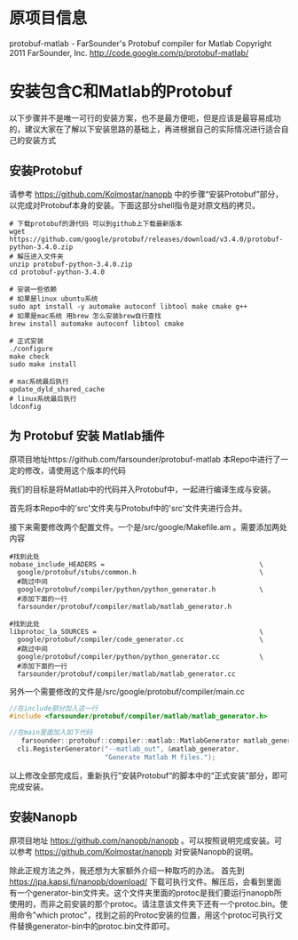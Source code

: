 # 原项目信息
protobuf-matlab - FarSounder's Protobuf compiler for Matlab
Copyright 2011 FarSounder, Inc.
http://code.google.com/p/protobuf-matlab/

# 安装包含C和Matlab的Protobuf

以下步骤并不是唯一可行的安装方案，也不是最方便呃，但是应该是最容易成功的，建议大家在了解以下安装思路的基础上，再进根据自己的实际情况进行适合自己的安装方式

## 安装Protobuf

请参考 https://github.com/Kolmostar/nanopb 中的步骤“安装Protobuf”部分，以完成对Protobuf本身的安装。下面这部分shell指令是对原文档的拷贝。

```shell
# 下载protobuf的源代码 可以到github上下载最新版本
wget https://github.com/google/protobuf/releases/download/v3.4.0/protobuf-python-3.4.0.zip
# 解压进入文件夹
unzip protobuf-python-3.4.0.zip
cd protobuf-python-3.4.0

# 安装一些依赖
# 如果是linux ubuntu系统
sudo apt install -y automake autoconf libtool make cmake g++
# 如果是mac系统 用brew 怎么安装brew自行查找
brew install automake autoconf libtool cmake

# 正式安装
./configure
make check
sudo make install

# mac系统最后执行
update_dyld_shared_cache
# linux系统最后执行
ldconfig
```

## 为 Protobuf 安装 Matlab插件

原项目地址https://github.com/farsounder/protobuf-matlab 
本Repo中进行了一定的修改，请使用这个版本的代码

我们的目标是将Matlab中的代码并入Protobuf中，一起进行编译生成与安装。

首先将本Repo中的'src'文件夹与Protobuf中的'src'文件夹进行合并。

接下来需要修改两个配置文件。一个是/src/google/Makefile.am 。需要添加两处内容

```shell
#找到此处
nobase_include_HEADERS =                                       \
  google/protobuf/stubs/common.h                               \
  #跳过中间
  google/protobuf/compiler/python/python_generator.h           \
  #添加下面的一行
  farsounder/protobuf/compiler/matlab/matlab_generator.h

#找到此处
libprotoc_la_SOURCES =                                         \
  google/protobuf/compiler/code_generator.cc                   \
  #跳过中间
  google/protobuf/compiler/python/python_generator.cc          \
  #添加下面的一行
  farsounder/protobuf/compiler/matlab/matlab_generator.cc
```

另外一个需要修改的文件是/src/google/protobuf/compiler/main.cc

```c
//在include部分加入这一行
#include <farsounder/protobuf/compiler/matlab/matlab_generator.h>

//在main里面加入如下代码
   farsounder::protobuf::compiler::matlab::MatlabGenerator matlab_generator;
  cli.RegisterGenerator("--matlab_out", &matlab_generator,
                        "Generate Matlab M files.");
```

以上修改全部完成后，重新执行”安装Protobuf“的脚本中的“正式安装”部分，即可完成安装。

## 安装Nanopb

原项目地址 https://github.com/nanopb/nanopb 。可以按照说明完成安装。可以参考 https://github.com/Kolmostar/nanopb 对安装Nanopb的说明。

除此正规方法之外，我还想为大家额外介绍一种取巧的办法。
首先到 https://jpa.kapsi.fi/nanopb/download/ 下载可执行文件。解压后，会看到里面有一个generator-bin文件夹。这个文件夹里面的protoc是我们要运行nanopb所使用的，而非之前安装的那个protoc。请注意该文件夹下还有一个protoc.bin。使用命令"which protoc"，找到之前的Protoc安装的位置，用这个protoc可执行文件替换generator-bin中的protoc.bin文件即可。
